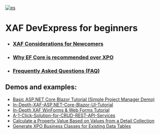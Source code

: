 [![es](https://img.shields.io/badge/lang-es-yellow.svg)](https://github.com/jjcolumb/XAF-Docs-Spanish/blob/master/README.md)

# XAF DevExpress for beginners

- ### [XAF Considerations for Newcomers](https://github.com/jjcolumb/XAF-Docs-Spanish/blob/master/newcomers.en.md)
- ### [Why EF Core is recommended over XPO](https://github.com/jjcolumb/XAF-Docs-Spanish/blob/master/ef-xpo.en.md)
- ### [Frequently Asked Questions (FAQ)](https://github.com/jjcolumb/XAF-Docs-Spanish/blob/master/faq.en.md)

## Demos and examples:

- [Basic ASP.NET Core Blazor Tutorial (Simple Project Manager Demo)](https://github.com/jjcolumb/SimpleProjectManager/blob/master/README.en.md)
- [In-Depth-XAF-ASP.NET-Core-Blazor-UI-Tutorial](https://github.com/jjcolumb/In-Depth-XAF-ASP.NET-Core-Blazor-UI-Tutorial/blob/master/README.en.md)
- [In-Depth XAF WinForms & Web Forms Tutorial](https://github.com/jjcolumb/In-Depth-XAF-WinForms-WebForms-Tutorial/blob/master/README.en.md)
- [A-1-Click-Solution-for-CRUD-REST-API-Services](https://github.com/jjcolumb/A-1-Click-Solution-for-CRUD-REST-API-Services/blob/master/README.en.md)
- [Calculate a Property Value Based on Values from a Detail Collection](https://github.com/jjcolumb/Calculate-a-Property-Value-Based-on-Values-from-a-Detail-Collection/blob/master/README.en.md)
- [Generate XPO Business Classes for Existing Data Tables](https://github.com/jjcolumb/Generate-XPO-Business-Classes-for-Existing-Data-Tables/blob/master/README.en.md)
